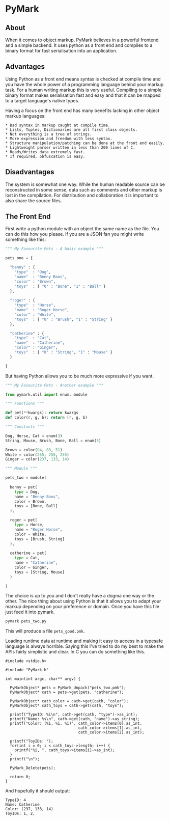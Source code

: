 PyMark
======

About
-----

When it comes to object markup, PyMark believes in a powerful frontend and a simple backend. It uses python as a front end and compiles to a binary format for fast serialisation into an application.


Advantages
----------

Using Python as a front end means syntax is checked at compile time and you have the whole power of a programming language behind your markup task. For a human writing markup this is very useful. Compiling to a simple binary format makes serialisation fast and easy and that it can be mapped to a target language's native types.

Having a focus on the front end has many benefits lacking in other object markup languages:
	
	* Bad syntax in markup caught at compile time.
	* Lists, Tuples, Dictionaries are all first class objects.
	* Not everything is a tree of strings.
	* More expression and freedom with less syntax.
	* Structure manipulation/patching can be done at the front end easily.
	* Lightweight parser written in less than 200 lines of C.
	* Reads/Writes data extremely fast.
	* If required, obfuscation is easy.
	
	
Disadvantages
-------------

The system is somewhat one way. While the human readable source can be reconstructed in some sense, data such as comments and other markup is lost in the compilation. For distribution and collaboration it is important to also share the source files.


The Front End
-------------

First write a python module with an object the same name as the file. You can do this how you please. If you are a JSON fan you might write something like this:

```python
""" My Favourite Pets - A basic example """

pets_one = {

  "benny" : {
    "type"  : "Dog",
    "name"  : "Benny Boos",
    "color" : "Brown",
    "toys"  : { "0" : "Bone", "1" : "Ball" }
  },
  
  "roger" : {
    "type"  : "Horse",
    "name"  : "Roger Horse",
    "color" : "White",
    "toys"  : { "0" : "Brush", "1" : "String" }
  },

  "catherine" : {
    "type"  : "Cat",
    "name"  : "Catherine",
    "color" : "Ginger",
    "toys"  : { "0" : "String", "1" : "Mouse" }
  }

}
```

But having Python allows you to be much more expressive if you want.

```python
""" My Favourite Pets - Another example """

from pymark.util import enum, module

""" Functions """

def pet(**kwargs): return kwargs
def color(r, g, b): return (r, g, b)

""" Constants """

Dog, Horse, Cat = enum(3)
String, Mouse, Brush, Bone, Ball = enum(5)

Brown = color(94, 83, 51)
White = color(255, 255, 255)
Ginger = color(237, 133, 14)

""" Module """

pets_two = module(
  
  benny = pet(
    type = Dog,
    name = "Benny Boos",
    color = Brown,
    toys = [Bone, Ball]
  ),

  roger = pet(
    type = Horse,
    name = "Roger Horse",
    color = White,
    toys = [Brush, String]
  ),
  
  catherine = pet(
    type = Cat,
    name = "Catherine",
    color = Ginger, 
    toys = [String, Mouse]
  )

)
```

The choice is up to you and I don't really have a dogma one way or the other. The nice thing about using Python is that it allows you to adapt your markup depending on your preference or domain. Once you have this file just feed it into pymark.

```bash
pymark pets_two.py
```

This will produce a file ```pets_good.pmk```.

Loading runtime data at runtime and making it easy to access in a typesafe language is always horrible. Saying this I've tried to do my best to make the APIs fairly simplistic and clear. In C you can do something like this.

```
#include <stdio.h>

#include "PyMark.h"

int main(int argc, char** argv) {
  
  PyMarkObject* pets = PyMark_Unpack("pets_two.pmk");
  PyMarkObject* cath = pets->get(pets, "catherine");
  
  PyMarkObject* cath_color = cath->get(cath, "color");
  PyMarkObject* cath_toys = cath->get(cath, "toys");
  
  printf("TypeID: %i\n", cath->get(cath, "type")->as_int);
  printf("Name: %s\n", cath->get(cath, "name")->as_string);
  printf("Color: (%i, %i, %i)", cath_color->items[0].as_int, 
                                cath_color->items[1].as_int, 
                                cath_color->items[2].as_int);
  
  printf("ToyIDs: ");
  for(int i = 0; i < cath_toys->length; i++) {
    printf("%i, ", cath_toys->items[i]->as_int);
  }
  printf("\n");
  
  PyMark_Delete(pets);
  
  return 0;
}
```

And hopefully it should output:

```
TypeID: 4
Name: Catherine
Color: (237, 133, 14)
ToyIDs: 1, 2, 
```



